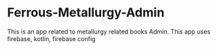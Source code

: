 # Ferrous-Metallurgy-Admin
This is an app related to metallurgy related books Admin. This app uses firebase, kotlin, firebase config
